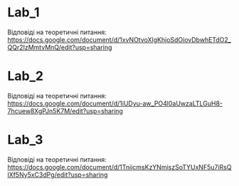 # Lab_1
Відповіді на теоретичні питання: https://docs.google.com/document/d/1xvNOtvoXlgKhjoSdOiovDbwhETdO2_QQr2IzMmtvMnQ/edit?usp=sharing

# Lab_2
Відповіді на теоретичні питання: https://docs.google.com/document/d/1iUDyu-aw_PO4l0aUwzaLTLGuH8-7hcuew8XgPJn5K7M/edit?usp=sharing

# Lab_3
Відповіді на теоретичні питання: https://docs.google.com/document/d/1TnijcmsKzYNmiszSoTYUxNF5u7iRsQlXf5Ny5xC3dPg/edit?usp=sharing

